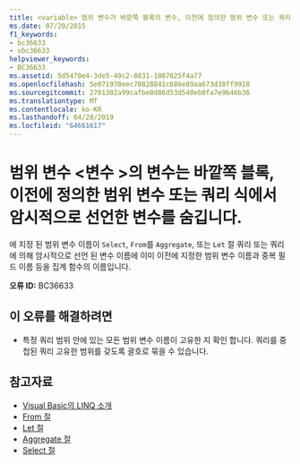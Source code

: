 ```yaml
---
title: <variable> 범위 변수가 바깥쪽 블록의 변수, 이전에 정의한 범위 변수 또는 쿼리 식에 암시적으로 선언한 변수를 숨깁니다.
ms.date: 07/20/2015
f1_keywords:
- bc36633
- vbc36633
helpviewer_keywords:
- BC36633
ms.assetid: 5d5470e4-3de5-49c2-8831-1087625f4a77
ms.openlocfilehash: 5e071970eec70828841c686e89aa673d38ff9918
ms.sourcegitcommit: 2701302a99cafbe0d86d53d540eb0fa7e9b46b36
ms.translationtype: MT
ms.contentlocale: ko-KR
ms.lasthandoff: 04/28/2019
ms.locfileid: "64661617"
---
```

# <a name="range-variable-variable-hides-a-variable-in-an-enclosing-block-a-previously-defined-range-variable-or-an-implicitly-declared-variable-in-a-query-expression"></a>범위 변수 \<변수 >의 변수는 바깥쪽 블록, 이전에 정의한 범위 변수 또는 쿼리 식에서 암시적으로 선언한 변수를 숨깁니다.
에 지정 된 범위 변수 이름이 `Select`, `From`를 `Aggregate`, 또는 `Let` 절 쿼리 또는 쿼리에 의해 암시적으로 선언 된 변수 이름에 이미 이전에 지정한 범위 변수 이름과 중복 필드 이름 등을 집계 함수의 이름입니다.  
  
 **오류 ID:** BC36633  
  
## <a name="to-correct-this-error"></a>이 오류를 해결하려면  
  
- 특정 쿼리 범위 안에 있는 모든 범위 변수 이름이 고유한 지 확인 합니다. 쿼리를 중첩된 쿼리 고유한 범위를 갖도록 괄호로 묶을 수 있습니다.  
  
## <a name="see-also"></a>참고자료

- [Visual Basic의 LINQ 소개](../../../visual-basic/programming-guide/language-features/linq/introduction-to-linq.md)
- [From 절](../../../visual-basic/language-reference/queries/from-clause.md)
- [Let 절](../../../visual-basic/language-reference/queries/let-clause.md)
- [Aggregate 절](../../../visual-basic/language-reference/queries/aggregate-clause.md)
- [Select 절](../../../visual-basic/language-reference/queries/select-clause.md)
